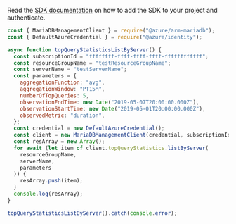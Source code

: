 Read the [SDK documentation](https://github.com/Azure/azure-sdk-for-js/blob/%40azure%2Farm-mariadb_2.0.1/sdk/mariadb/arm-mariadb/README.md) on how to add the SDK to your project and authenticate.

```javascript
const { MariaDBManagementClient } = require("@azure/arm-mariadb");
const { DefaultAzureCredential } = require("@azure/identity");

async function topQueryStatisticsListByServer() {
  const subscriptionId = "ffffffff-ffff-ffff-ffff-ffffffffffff";
  const resourceGroupName = "testResourceGroupName";
  const serverName = "testServerName";
  const parameters = {
    aggregationFunction: "avg",
    aggregationWindow: "PT15M",
    numberOfTopQueries: 5,
    observationEndTime: new Date("2019-05-07T20:00:00.000Z"),
    observationStartTime: new Date("2019-05-01T20:00:00.000Z"),
    observedMetric: "duration",
  };
  const credential = new DefaultAzureCredential();
  const client = new MariaDBManagementClient(credential, subscriptionId);
  const resArray = new Array();
  for await (let item of client.topQueryStatistics.listByServer(
    resourceGroupName,
    serverName,
    parameters
  )) {
    resArray.push(item);
  }
  console.log(resArray);
}

topQueryStatisticsListByServer().catch(console.error);
```
